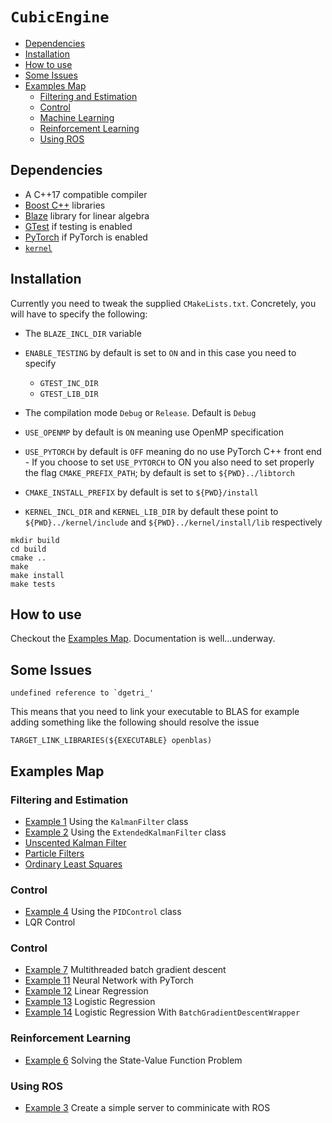 # ```CubicEngine```

* [Dependencies](#dependencies)
* [Installation](#nstallation)
* [How to use ](#how_to_use)
* [Some Issues](#some_issues)
* [Examples Map](#examples_map)
    * [Filtering and Estimation](#filtering_and_esitmation)
    * [Control](#control)
    * [Machine Learning](#machine_learning)
    * [Reinforcement Learning](#reinforcement_learning)
    * [Using ROS](#using_ros)

## <a name="dependencies"></a> Dependencies

- A C++17 compatible compiler
- <a href="https://www.boost.org/">Boost C++</a> libraries
- <a href="https://bitbucket.org/blaze-lib/blaze/wiki/browse/">Blaze</a> library for linear algebra
- <a href="https://github.com/google/googletest">GTest</a> if testing is enabled
- <a href="https://pytorch.org/">PyTorch</a> if PyTorch is enabled
- <a href="https://github.com/pockerman/compute_engine/tree/master/kernel">```kernel```</a>

## <a name="nstallation"></a> Installation

Currently you need to tweak the supplied ```CMakeLists.txt```. Concretely, you will have to
specify the following:

- The ```BLAZE_INCL_DIR``` variable
- ```ENABLE_TESTING``` by default is set to ```ON``` and in this case you need to specify
    - ```GTEST_INC_DIR```
    - ```GTEST_LIB_DIR```
- The compilation mode ```Debug``` or ```Release```. Default is ```Debug```
- ```USE_OPENMP``` by default is ```ON``` meaning use OpenMP specification
- ```USE_PYTORCH``` by default is ```OFF``` meaning do no use PyTorch C++ front end 
		- If you choose to set ```USE_PYTORCH``` to ON you also need to set properly the flag ```CMAKE_PREFIX_PATH```; by default is set to ```${PWD}../libtorch``` 

- ```CMAKE_INSTALL_PREFIX``` by default is set to ```${PWD}/install```
- ```KERNEL_INCL_DIR``` and ```KERNEL_LIB_DIR``` by default these point to ```${PWD}../kernel/include``` and  ```${PWD}../kernel/install/lib``` respectively

```
mkdir build
cd build
cmake ..
make
make install
make tests
```

## <a name="dependencies"></a> How to use

Checkout the [Examples Map](#examples_map). Documentation is well...underway.

## <a name="some_issues"></a> Some Issues

```
undefined reference to `dgetri_'
```

This means that you need to link your executable to BLAS for example adding something like
the following should resolve the issue

```
TARGET_LINK_LIBRARIES(${EXECUTABLE} openblas)
```

## <a name="examples_map"></a> Examples Map

### <a name="filtering_and_esitmation"></a> Filtering and Estimation

- <a href="#">Example 1</a> Using the ```KalmanFilter``` class
- <a href="#">Example 2</a> Using the ```ExtendedKalmanFilter``` class
- <a href="#">Unscented Kalman Filter</a>
- <a href="#">Particle Filters</a>
- <a href="#">Ordinary Least Squares</a>

### <a name="control"></a> Control

- <a href="#">Example 4</a> Using the ```PIDControl``` class
- LQR Control

### <a name="machine_learning"></a> Control

- <a href="examples/exe7/doc/exe.md">Example 7</a> Multithreaded batch gradient descent
- <a href="examples/exe11/doc/exe.md">Example 11</a> Neural Network with PyTorch
- <a href="examples/exe12/doc/exe.md">Example 12</a> Linear Regression
- <a href="examples/exe13/doc/exe.md">Example 13</a> Logistic Regression
- <a href="examples/exe14/doc/exe.md">Example 14</a> Logistic Regression With ```BatchGradientDescentWrapper```

### <a name="reinforcement_learning"></a> Reinforcement Learning

- <a href="#">Example 6</a> Solving the State-Value Function Problem

### <a name="using_ros"></a> Using ROS

- <a href="#">Example 3</a> Create a simple server to comminicate with ROS


